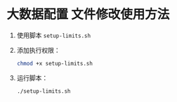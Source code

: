# 大数据配置 文件修改使用方法

1. 使用脚本 `setup-limits.sh`
2. 添加执行权限：

   ```bash
   chmod +x setup-limits.sh
   ```

3. 运行脚本：

   ```bash
   ./setup-limits.sh
   ```
